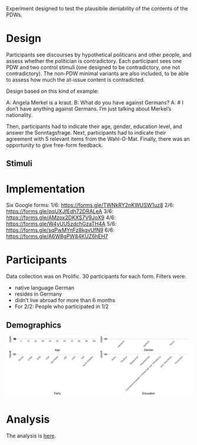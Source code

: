 

Experiment designed to test the plausibile deniability of the contents of the PDWs.

# Design

Participants see discourses by hypothetical politicans and other people, and assess whether the politician is contradictory. Each participant sees one PDW and two control stimuli (one designed to be contradictory, one not contradictory). The non-PDW minimal variants are also included, to be able to assess how much the at-issue content is contradicted.

Design based on this kind of example:

A: Angela Merkel is a kraut. 
B: What do you have against Germans? 
A: # I don’t have anything against Germans. I’m just talking about Merkel’s nationality.

Then, participants had to indicate their age, gender, education level, and answer the Sonntagsfrage.  Next, participants had to indicate their agreement with 5 relevant items from the Wahl-O-Mat.  Finally, there was an opportunity to give free-form feedback. 

## Stimuli

# Implementation

Six Google forms:
1/6: https://forms.gle/TWNkRY2nKWUSW1uz8
2/6: https://forms.gle/pqUXJfEdh72DRALeA
3/6: https://forms.gle/AMzox2DKXS7V9JoX9
4/6: https://forms.gle/W4yUU5zdchGzaTH4A
5/6: https://forms.gle/sqPwMYnFz8kgvUfN9
6/6: https://forms.gle/A6W8gPW84KUZ6hEH7


# Participants
Data collection was on Prolific.  30 participants for each form.  Filters were:
- native language German
- resides in Germany
- didn’t live abroad for more than 6 months
- For 2/2: People who participated in 1/2

## Demographics
![demographics](generated/plots/demographics.png)

# Analysis
The analysis is [here](scripts/analysis.R).





